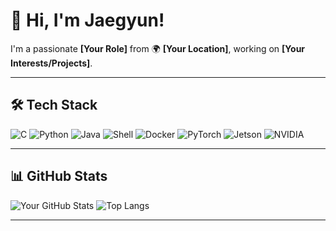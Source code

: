 <!-- <div align="center">

  #### Email
  
  [![Gmail Badge](https://img.shields.io/badge/Gmail-d14836?logo=Gmail&logoColor=white&link=mailto:imij0522@gmail.com)](mailto:imij0522@gmail.com)

  <h1 align="center">Stacks</h1>
  <p align="center">
    <img src="https://img.shields.io/badge/Python-3776AB?style=for-the-badge&logo=Python&logoColor=white"> 
    <img src="https://img.shields.io/badge/C-A8B9CC?style=for-the-badge&logo=C&logoColor=white"> 
    <img src="https://img.shields.io/badge/Java-007396?style=for-the-badge&logo=Java&logoColor=white">
    <img src="https://img.shields.io/badge/Shell_Scripting-4EAA25?style=for-the-badge&logo=gnu-bash&logoColor=white">
    <img src="https://img.shields.io/badge/Docker-2496ED?style=for-the-badge&logo=Docker&logoColor=white">
    <br>
    <img src="https://img.shields.io/badge/Linux-FCC624?style=for-the-badge&logo=Linux&logoColor=black">
    <img src="https://img.shields.io/badge/Ubuntu-E95420?style=for-the-badge&logo=Ubuntu&logoColor=white">
    <br>
    <img src="https://img.shields.io/badge/PyTorch-EE4C2C?style=for-the-badge&logo=PyTorch&logoColor=white">
    <img src="https://img.shields.io/badge/NVIDIA-76B900?style=for-the-badge&logo=NVIDIA&logoColor=white">
    <img src="https://img.shields.io/badge/Jetson-76B900?style=for-the-badge&logo=NVIDIA&logoColor=white">
  </p>

  <hr>
  
  [![](https://raw.githubusercontent.com/imjaegyun/imjaegyun/main/profile-summary-card-output/highcontrast/0-profile-details.svg)](https://github.com/vn7n24fzkq/github-profile-summary-cards)
  [![](https://raw.githubusercontent.com/imjaegyun/imjaegyun/main/profile-summary-card-output/highcontrast/1-repos-per-language.svg)](https://github.com/vn7n24fzkq/github-profile-summary-cards) 
  [![](https://raw.githubusercontent.com/imjaegyun/imjaegyun/main/profile-summary-card-output/highcontrast/2-most-commit-language.svg)](https://github.com/vn7n24fzkq/github-profile-summary-cards)
  [![](https://raw.githubusercontent.com/imjaegyun/imjaegyun/main/profile-summary-card-output/highcontrast/3-stats.svg)](https://github.com/vn7n24fzkq/github-profile-summary-cards) 
  [![](https://raw.githubusercontent.com/imjaegyun/imjaegyun/main/profile-summary-card-output/highcontrast/4-productive-time.svg)](https://github.com/vn7n24fzkq/github-profile-summary-cards)

</div>

<!--
**imjaegyun/imjaegyun** is a ✨ _special_ ✨ repository because its `README.md` (this file) appears on your GitHub profile.

Here are some ideas to get you started:

- 🔭 I’m currently working on ...
- 🌱 I’m currently learning ...
- 👯 I’m looking to collaborate on ...
- 🤔 I’m looking for help with ...
- 💬 Ask me about ...
- 📫 How to reach me: ...
- 😄 Pronouns: ...
- ⚡ Fun fact: ...
--> 



# 👋 Hi, I'm Jaegyun!

I'm a passionate **[Your Role]** from 🌍 **[Your Location]**, working on **[Your Interests/Projects]**.

---

## 🛠️ Tech Stack

![C](https://img.shields.io/badge/-C-00599C?style=flat&logo=c&logoColor=white)
![Python](https://img.shields.io/badge/-Python-3776AB?style=flat&logo=python&logoColor=white)
![Java](https://img.shields.io/badge/-Java-007396?style=flat&logo=java&logoColor=white)
![Shell](https://img.shields.io/badge/-Shell_Scripting-4EAA25?style=flat&logo=gnu-bash&logoColor=white)
![Docker](https://img.shields.io/badge/-Docker-2496ED?style=flat&logo=docker&logoColor=white)
![PyTorch](https://img.shields.io/badge/-PyTorch-EE4C2C?style=flat&logo=pytorch&logoColor=white)
![Jetson](https://img.shields.io/badge/-Jetson-76B900?style=flat&logo=nvidia&logoColor=white)
![NVIDIA](https://img.shields.io/badge/-NVIDIA-76B900?style=flat&logo=nvidia&logoColor=white)

---

## 📊 GitHub Stats
![Your GitHub Stats](https://github-readme-stats.vercel.app/api?username=your-username&show_icons=true&theme=dark)
![Top Langs](https://github-readme-stats.vercel.app/api/top-langs/?username=your-username&layout=compact&theme=dark)

---



